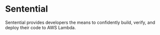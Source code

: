 # Sentential

Sentential provides developers the means to confidently build, verify, and deploy their code to AWS Lambda.